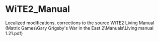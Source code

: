 # WiTE2_Manual

Localized modifications, corrections to the source WiTE2 Living Manual (Matrix Games\Gary Grigsby's War in the East 2\Manuals\Living manual 1.21.pdf)
